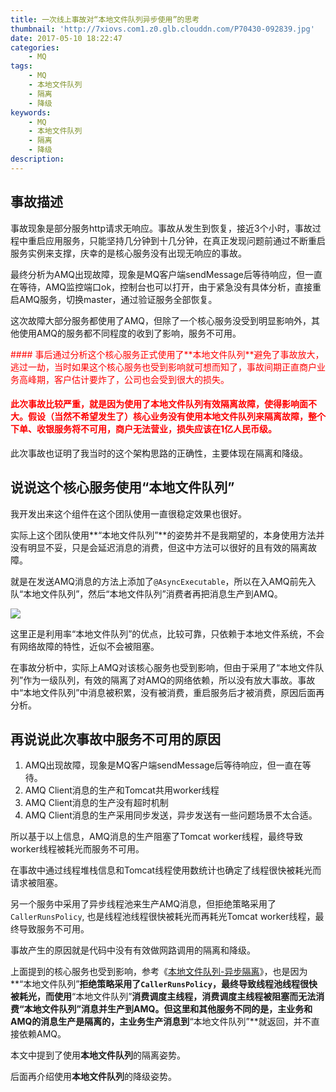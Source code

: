 ```yaml
---
title: 一次线上事故对“本地文件队列异步使用”的思考
thumbnail: 'http://7xiovs.com1.z0.glb.clouddn.com/P70430-092839.jpg'
date: 2017-05-10 18:22:47
categories:
	- MQ
tags:
	- MQ
	- 本地文件队列
	- 隔离
	- 降级
keywords:
	- MQ
	- 本地文件队列
	- 隔离
	- 降级
description:
---
```



## 事故描述

事故现象是部分服务http请求无响应。事故从发生到恢复，接近3个小时，事故过程中重启应用服务，只能坚持几分钟到十几分钟，在真正发现问题前通过不断重启服务实例来支撑，庆幸的是核心服务没有出现无响应的事故。

最终分析为AMQ出现故障，现象是MQ客户端sendMessage后等待响应，但一直在等待，AMQ监控端口ok，控制台也可以打开，由于紧急没有具体分析，直接重启AMQ服务，切换master，通过验证服务全部恢复。

这次故障大部分服务都使用了AMQ，但除了一个核心服务没受到明显影响外，其他使用AMQ的服务都不同程度的收到了影响，服务不可用。

<font color="red">
#### 事后通过分析这个核心服务正式使用了**本地文件队列**避免了事故放大，逃过一劫，当时如果这个核心服务也受到影响就可想而知了，事故间期正直商户业务高峰期，客户估计要炸了，公司也会受到很大的损失。

#### 此次事故比较严重，就是因为使用了**本地文件队列**有效隔离故障，使得影响面不大。假设（当然不希望发生了）核心业务没有使用**本地文件队列**来隔离故障，整个下单、收银服务将不可用，商户无法营业，损失应该在1亿人民币级。
</font>

此次事故也证明了我当时的这个架构思路的正确性，主要体现在隔离和降级。

## 说说这个核心服务使用“本地文件队列”

我开发出来这个组件在这个团队使用一直很稳定效果也很好。

实际上这个团队使用**“本地文件队列”**的姿势并不是我期望的，本身使用方法并没有明显不妥，只是会延迟消息的消费，但这中方法可以很好的且有效的隔离故障。

就是在发送AMQ消息的方法上添加了`@AsyncExecutable`，所以在入AMQ前先入队“本地文件队列”，然后“本地文件队列”消费者再把消息生产到AMQ。

![](<http://7xiovs.com1.z0.glb.clouddn.com/async.png>)

这里正是利用率“本地文件队列”的优点，比较可靠，只依赖于本地文件系统，不会有网络故障的特性，近似不会被阻塞。

在事故分析中，实际上AMQ对该核心服务也受到影响，但由于采用了“本地文件队列”作为一级队列，有效的隔离了对AMQ的网络依赖，所以没有放大事故。事故中“本地文件队列”中消息被积累，没有被消费，重启服务后才被消费，原因后面再分析。


## 再说说此次事故中服务不可用的原因

1. AMQ出现故障，现象是MQ客户端sendMessage后等待响应，但一直在等待。
2. AMQ Client消息的生产和Tomcat共用worker线程
3. AMQ Client消息的生产没有超时机制
4. AMQ Client消息的生产采用同步发送，异步发送有一些问题场景不太合适。


所以基于以上信息，AMQ消息的生产阻塞了Tomcat worker线程，最终导致worker线程被耗光而服务不可用。

在事故中通过线程堆栈信息和Tomcat线程使用数统计也确定了线程很快被耗光而请求被阻塞。

另一个服务中采用了异步线程池来生产AMQ消息，但拒绝策略采用了`CallerRunsPolicy`, 也是线程池线程很快被耗光而再耗光Tomcat worker线程，最终导致服务不可用。

事故产生的原因就是代码中没有有效做网路调用的隔离和降级。


上面提到的核心服务也受到影响，参考《[本地文件队列-异步隔离](<本地文件队列-异步隔离.md>)》，也是因为**“本地文件队列”**拒绝策略采用了`CallerRunsPolicy`，最终导致线程池线程很快被耗光，而使用**“本地文件队列”**消费调度主线程，消费调度主线程被阻塞而无法消费“本地文件队列”消息并生产到AMQ。但这里和其他服务不同的是，主业务和AMQ的消息生产是隔离的，主业务生产消息到**“本地文件队列”**就返回，并不直接依赖AMQ。


本文中提到了使用**本地文件队列**的隔离姿势。

后面再介绍使用**本地文件队列**的降级姿势。
